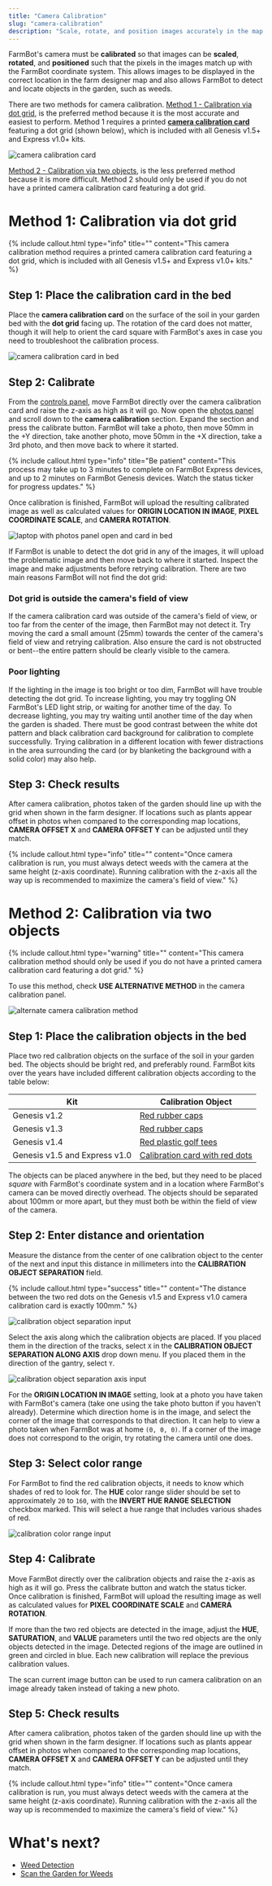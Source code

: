 ```yaml
---
title: "Camera Calibration"
slug: "camera-calibration"
description: "Scale, rotate, and position images accurately in the map :camera:"
---
```


FarmBot's camera must be **calibrated** so that images can be **scaled**, **rotated**, and **positioned** such that the pixels in the images match up with the FarmBot coordinate system. This allows images to be displayed in the correct location in the farm designer map and also allows FarmBot to detect and locate objects in the garden, such as weeds.

There are two methods for camera calibration. [Method 1 - Calibration via dot grid](#method-1-calibration-via-dot-grid), is the preferred method because it is the most accurate and easiest to perform. Method 1 requires a printed **[camera calibration card](https://farm.bot/products/camera-calibration-card)** featuring a dot grid (shown below), which is included with all Genesis v1.5+ and Express v1.0+ kits.

![camera calibration card](_images/camera_calibration_card.jpg)

[Method 2 - Calibration via two objects](#method-2-calibration-via-two-objects), is the less preferred method because it is more difficult. Method 2 should only be used if you do not have a printed camera calibration card featuring a dot grid.

# Method 1: Calibration via dot grid

{%
include callout.html
type="info"
title=""
content="This camera calibration method requires a printed camera calibration card featuring a dot grid, which is included with all Genesis v1.5+ and Express v1.0+ kits."
%}

## Step 1: Place the calibration card in the bed
Place the **camera calibration card** on the surface of the soil in your garden bed with the **dot grid** facing up. The rotation of the card does not matter, though it will help to orient the card square with FarmBot's axes in case you need to troubleshoot the calibration process.

![camera calibration card in bed](_images/camera_calibration_card_in_bed.jpg)

## Step 2: Calibrate
From the [controls panel](../controls/move.md), move FarmBot directly over the camera calibration card and raise the z-axis as high as it will go. Now open the [photos panel](https://my.farm.bot/app/designer/photos) and scroll down to the **camera calibration** section. Expand the section and press the <span class="fb-button fb-green">calibrate</span> button. FarmBot will take a photo, then move 50mm in the +Y direction, take another photo, move 50mm in the +X direction, take a 3rd photo, and then move back to where it started.

{%
include callout.html
type="info"
title="Be patient"
content="This process may take up to 3 minutes to complete on FarmBot Express devices, and up to 2 minutes on FarmBot Genesis devices. Watch the status ticker for progress updates."
%}

Once calibration is finished, FarmBot will upload the resulting calibrated image as well as calculated values for **ORIGIN LOCATION IN IMAGE**, **PIXEL COORDINATE SCALE**, and **CAMERA ROTATION**.

![laptop with photos panel open and card in bed](_images/laptop_with_photos_panel_open_and_card_in_bed.jpg)

If FarmBot is unable to detect the dot grid in any of the images, it will upload the problematic image and then move back to where it started. Inspect the image and make adjustments before retrying calibration. There are two main reasons FarmBot will not find the dot grid:

### Dot grid is outside the camera's field of view
If the camera calibration card was outside of the camera's field of view, or too far from the center of the image, then FarmBot may not detect it. Try moving the card a small amount (25mm) towards the center of the camera's field of view and retrying calibration. Also ensure the card is not obstructed or bent--the entire pattern should be clearly visible to the camera.

### Poor lighting
If the lighting in the image is too bright or too dim, FarmBot will have trouble detecting the dot grid. To increase lighting, you may try toggling <span class="fb-peripheral-on">ON</span> FarmBot's LED light strip, or waiting for another time of the day. To decrease lighting, you may try waiting until another time of the day when the garden is shaded. There must be good contrast between the white dot pattern and black calibration card background for calibration to complete successfully. Trying calibration in a different location with fewer distractions in the area surrounding the card (or by blanketing the background with a solid color) may also help.

## Step 3: Check results
After camera calibration, photos taken of the garden should line up with the grid when shown in the farm designer. If locations such as plants appear offset in photos when compared to the corresponding map locations, **CAMERA OFFSET X** and **CAMERA OFFSET Y** can be adjusted until they match.

{%
include callout.html
type="info"
title=""
content="Once camera calibration is run, you must always detect weeds with the camera at the same height (z-axis coordinate). Running calibration with the z-axis all the way up is recommended to maximize the camera's field of view."
%}

# Method 2: Calibration via two objects

{%
include callout.html
type="warning"
title=""
content="This camera calibration method should only be used if you do not have a printed camera calibration card featuring a dot grid."
%}

To use this method, check **USE ALTERNATIVE METHOD** in the camera calibration panel.

![alternate camera calibration method](_images/alternate_camera_calibration_method.png)

## Step 1: Place the calibration objects in the bed
Place two red calibration objects on the surface of the soil in your garden bed. The objects should be bright red, and preferably round. FarmBot kits over the years have included different calibration objects according to the table below:

|Kit                           |Calibration Object            |
|------------------------------|------------------------------|
|Genesis v1.2                  |[Red rubber caps](https://genesis.farm.bot/v1.2/Extras/bom/miscellaneous#red-markers)
|Genesis v1.3                  |[Red rubber caps](https://genesis.farm.bot/v1.3/Extras/bom/miscellaneous#red-markers)
|Genesis v1.4                  |[Red plastic golf tees](https://genesis.farm.bot/v1.4/Extras/bom/miscellaneous#red-markers)
|Genesis v1.5 and Express v1.0 |[Calibration card with red dots](https://genesis.farm.bot/v1.5/Extras/bom/electronics-and-wiring#camera-calibration-card)

The objects can be placed anywhere in the bed, but they need to be placed *square* with FarmBot's coordinate system and in a location where FarmBot's camera can be moved directly overhead. The objects should be separated about 100mm or more apart, but they must both be within the field of view of the camera.

## Step 2: Enter distance and orientation
Measure the distance from the center of one calibration object to the center of the next and input this distance in millimeters into the **CALIBRATION OBJECT SEPARATION** field.

{%
include callout.html
type="success"
title=""
content="The distance between the two red dots on the Genesis v1.5 and Express v1.0 camera calibration card is exactly 100mm."
%}



![calibration object separation input](_images/calibration_object_separation_input.png)

Select the axis along which the calibration objects are placed. If you placed them in the direction of the tracks, select `X` in the **CALIBRATION OBJECT SEPARATION ALONG AXIS** drop down menu. If you placed them in the direction of the gantry, select `Y`.

![calibration object separation axis input](_images/calibration_object_separation_axis_input.png)

For the **ORIGIN LOCATION IN IMAGE** setting, look at a photo you have taken with FarmBot's camera (take one using the <span class="fb-button fb-green">take photo</span> button if you haven't already). Determine which direction home is in the image, and select the corner of the image that corresponds to that direction. It can help to view a photo taken when FarmBot was at home `(0, 0, 0)`. If a corner of the image does not correspond to the origin, try rotating the camera until one does.

## Step 3: Select color range
For FarmBot to find the red calibration objects, it needs to know which shades of red to look for. The **HUE** color range slider should be set to approximately `20` to `160`, with the **INVERT HUE RANGE SELECTION** checkbox marked. This will select a hue range that includes various shades of red.

![calibration color range input](_images/calibration_color_range_input.png)

## Step 4: Calibrate
Move FarmBot directly over the calibration objects and raise the z-axis as high as it will go. Press the <span class="fb-button fb-green">calibrate</span> button and watch the status ticker. Once calibration is finished, FarmBot will upload the resulting image as well as calculated values for **PIXEL COORDINATE SCALE** and **CAMERA ROTATION**.

If more than the two red objects are detected in the image, adjust the **HUE**, **SATURATION**, and **VALUE** parameters until the two red objects are the only objects detected in the image. Detected regions of the image are outlined in green and circled in blue. Each new calibration will replace the previous calibration values.

The <span class="fb-button fb-green">scan current image</span> button can be used to run camera calibration on an image already taken instead of taking a new photo.

## Step 5: Check results
After camera calibration, photos taken of the garden should line up with the grid when shown in the farm designer. If locations such as plants appear offset in photos when compared to the corresponding map locations, **CAMERA OFFSET X** and **CAMERA OFFSET Y** can be adjusted until they match.

{%
include callout.html
type="info"
title=""
content="Once camera calibration is run, you must always detect weeds with the camera at the same height (z-axis coordinate). Running calibration with the z-axis all the way up is recommended to maximize the camera's field of view."
%}

# What's next?

 * [Weed Detection](weed-detection.md)
 * [Scan the Garden for Weeds](../../FarmBot-Software/how-to-guides/scan-the-garden-for-weeds.md)
